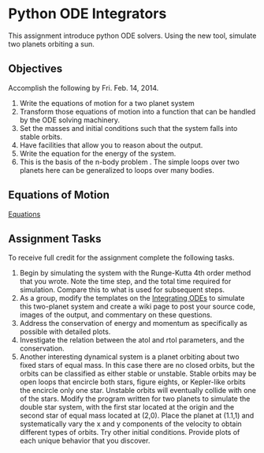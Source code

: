 # Python ODE Integrators
This assignment introduce python ODE solvers. Using the new tool, simulate two planets orbiting a sun. 

## Objectives
Accomplish the following by Fri. Feb. 14, 2014. 

  1. Write the equations of motion for a two planet system
  2. Transform those equations of motion into a function that can be handled by the ODE solving machinery.
  3. Set the masses and initial conditions such that the system falls into stable orbits. 
  4. Have facilities that allow you to reason about the output.
  5. Write the equation for the energy of the system.
  6. This is the basis of the n-body problem . The simple loops over two planets here can be generalized to loops over many bodies. 

## Equations of Motion

[Equations](http://wiki.cs.umt.edu/classes/cs477/index.php/Python_ODE_Integrators "Equations")

## Assignment Tasks
To receive full credit for the assignment complete the following tasks. 
  1. Begin by simulating the system with the Runge-Kutta 4th order method that you wrote. 
  Note the time step, and the total time required for simulation. Compare this to what is used for subsequent steps. 
  2. As a group, modify the templates on the [Integrating ODEs](http://wiki.cs.umt.edu/classes/cs477/index.php/Integrating_ODEs "Integrating ODEs") to simulate this two-planet system and create a wiki page to post your source code, images of the output, and commentary on these questions. 
  3. Address the conservation of energy and momentum as specifically as possible with detailed plots. 
  4. Investigate the relation between the atol and rtol parameters, and the conservation. 
  5. Another interesting dynamical system is a planet orbiting about two fixed stars of equal mass. 
  In this case there are no closed orbits, but the orbits can be classified as either stable or unstable. 
  Stable orbits may be open loops that encircle both stars, figure eights, or Kepler-like orbits the encircle only one star. 
  Unstable orbits will eventually collide with one of the stars. 
  Modify the program written for two planets to simulate the double star system, with the first star located at the origin and the second star of equal mass located at (2,0). 
  Place the planet at (1.1,1) and systematically vary the x and y components of the velocity to obtain different types of orbits. 
  Try other initial conditions. 
  Provide plots of each unique behavior that you discover. 

